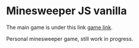 # Minesweeper JS vanilla

The main game is under this link [game link](https://mastrojanni.github.io/minesweeper-js-vanilla/src/index.html).

Personal minesweeper game, still work in progress.
